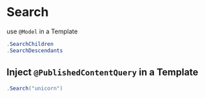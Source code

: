 # Search

use `@Model` in a Template

```csharp
.SearchChildren
.SearchDescendants
```

## Inject `@PublishedContentQuery` in a Template

```csharp
.Search("unicorn")
```

